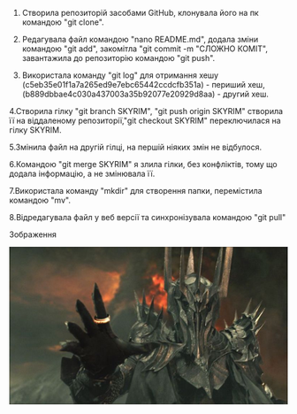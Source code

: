1. Створила репозиторій засобами GitHub, клонувала його на пк командою "git сlone".

2. Редагувала файл командою "nano README.md", додала зміни командою "git add", закомітла "git commit -m "СЛОЖНО КОМІТ", завантажила до репозиторію командою "git push".

3. Використала команду "git log" для отримання хешу (c5eb35e01f1a7a265ed9e7ebc65442ccdcfb351a) - периший хеш,(b889dbbae4c030a437003a35b92077e20929d8aa) - другий хеш.

4.Створила гілку "git branch SKYRIM", "git push origin SKYRIM" створила її на віддаленому репозиторії,"git checkout SKYRIM" переключилася на гілку SKYRIM.

5.Змінила файл на другій гілці, на першій ніяких змін не відбулося.

6.Командою "git merge SKYRIM" я злила гілки, без конфліктів, тому що додала інформацію, а не змінювала її.

7.Використала команду "mkdir" для створення папки, перемістила командою "mv".

8.Відредагувала файл у веб версії та синхронізувала командою "git pull"

Зображення 

![alt text](https://github.com/PadfootML/GitLaba/blob/master/Sauron.jpg)
